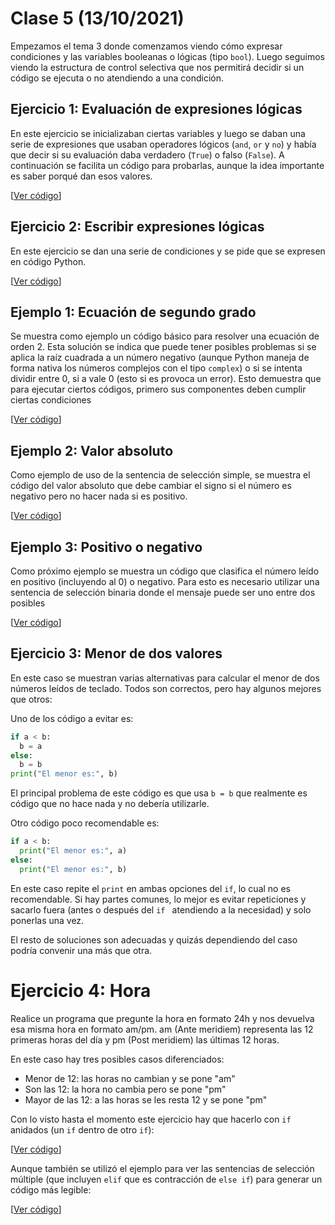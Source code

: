 # Clase 5 (13/10/2021)

Empezamos el tema 3 donde comenzamos viendo cómo expresar condiciones y las variables booleanas o lógicas (tipo `bool`). Luego seguimos viendo la estructura de control selectiva que nos permitirá decidir si un código se ejecuta o no atendiendo a una condición.

## Ejercicio 1: Evaluación de expresiones lógicas

En este ejercicio se inicializaban ciertas variables y luego se daban una serie de expresiones que usaban operadores lógicos (`and`, `or` y `no`) y había que decir si su evaluación daba verdadero (`True`) o falso (`False`). A continuación se facilita un código para probarlas, aunque la idea importante es saber porqué dan esos valores.

[[Ver código](códigos/t3e01.eval_exp_lógicas.py)]

## Ejercicio 2: Escribir expresiones lógicas

En este ejercicio se dan una serie de condiciones y se pide que se expresen en código Python.

[[Ver código](códigos/t3e02.escribir_exp_log.py)]

## Ejemplo 1: Ecuación de segundo grado

Se muestra como ejemplo un código básico para resolver una ecuación de orden 2. Esta solución se indica que puede tener posibles problemas si se aplica la raíz cuadrada a un número negativo (aunque Python maneja de forma nativa los números complejos con el tipo `complex`) o si se intenta dividir entre 0, si a vale 0 (esto si es provoca un error). Esto demuestra que para ejecutar ciertos códigos, primero sus componentes deben cumplir ciertas condiciones

[[Ver código](códigos/t3e03.ec_grado2.py)]

## Ejemplo 2: Valor absoluto

Como ejemplo de uso de la sentencia de selección simple, se muestra el código del valor absoluto que debe cambiar el signo si el número es negativo pero no hacer nada si es positivo.

[[Ver código](códigos/t3e04.absoluto.py)]

## Ejemplo 3: Positivo o negativo

Como próximo ejemplo se muestra un código que clasifica el número leído en positivo (incluyendo al 0) o negativo. Para esto es necesario utilizar una sentencia de selección binaria donde el mensaje puede ser uno entre dos posibles

[[Ver código](códigos/t3e05.pos_o_neg.py)]

## Ejercicio 3: Menor de dos valores

En este caso se muestran varias alternativas para calcular el menor de dos números leídos de teclado. Todos son correctos, pero hay algunos mejores que otros:

Uno de los código a evitar es:

```python
if a < b:
  b = a
else:
  b = b
print("El menor es:", b)
```

El principal problema de este código es que usa `b = b` que realmente es código que no hace nada y no debería utilizarle.

Otro código poco recomendable es:

```python
if a < b:
  print("El menor es:", a)
else:
  print("El menor es:", b)
```

En este caso repite el `print` en ambas opciones del `if`, lo cual no es recomendable. Si hay partes comunes, lo mejor es evitar repeticiones y sacarlo fuera (antes o después del `if ` atendiendo a la necesidad) y solo ponerlas una vez.

El resto de soluciones son adecuadas y quizás dependiendo del caso podría convenir una más que otra.

# Ejercicio 4: Hora

Realice un programa que pregunte la hora en formato 24h y nos devuelva esa misma hora en formato am/pm. am (Ante meridiem) representa las 12 primeras horas del día y pm (Post meridiem) las últimas 12 horas. 

En este caso hay tres posibles casos diferenciados:
* Menor de 12: las horas no cambian y se pone "am"
* Son las 12: la hora no cambia pero se pone "pm"
* Mayor de las 12: a las horas se les resta 12 y se pone "pm"

Con lo visto hasta el momento este ejercicio hay que hacerlo con `if` anidados (un `if` dentro de otro `if`):

[[Ver código](códigos/t3e06.conversion_hora1.py)]

Aunque también se utilizó el ejemplo para ver las sentencias de selección múltiple (que incluyen `elif` que es contracción de `else if`) para generar un código más legible:

[[Ver código](códigos/t3e06.conversion_hora2.py)]

